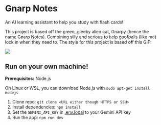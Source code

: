 # Gnarp Notes

An AI learning assistant to help you study with flash cards!

This project is based off the green, gleeby alien cat, Gnarpy (hence the name Gnarp Notes). Combining silly and serious to help goofballs (like me) lock in when they need to. The style for this project is based off this GIF:
 
<img src="https://tenor.com/view/good-night-glorp-gleep-glorp-binx-good-night-good-night-good-night-cat-gif-14783922768766201983"/>

## Run on your own machine!

**Prerequisites:**  Node.js

On Linux or WSL, you can download Node.js with `sudo apt-get install nodejs`

1. Clone repo: `git clone <URL either though HTTPS or SSH>`
2. Install dependencies:
   `npm install`
3. Set the `GEMINI_API_KEY` in [.env.local](.env.local) to your Gemini API key
4. Run the app:
   `npm run dev`

